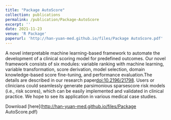 ```yaml
---
title: "Package AutoScore"
collection: publications
permalink: /publication/Package-AutoScore
excerpt: ''
date: 2021-11-23
venue: 'R Package'
paperurl: 'http://han-yuan-med.github.io/files/Package AutoScore.pdf'
---
```

A novel interpretable machine learning-based framework to automate the development of a clinical scoring model for predefined outcomes. Our novel framework consists of six modules: variable ranking with machine learning, variable transformation, score derivation, model selection, domain knowledge-based score fine-tuning, and performance evaluation.The details are described in our research paper<doi:10.2196/21798>. Users or clinicians could seamlessly generate parsimonious sparsescore risk models (i.e., risk scores), which can be easily implemented and validated in clinical practice. We hope to see its application in various medical case studies.

Download [here](http://han-yuan-med.github.io/files/Package AutoScore.pdf)